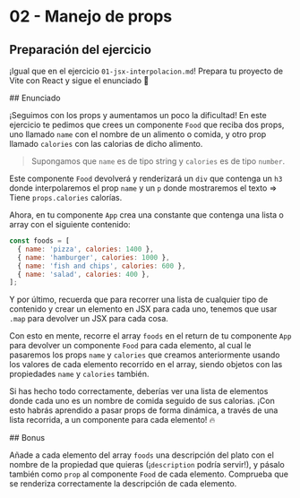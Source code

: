 # 02 - Manejo de props

## Preparación del ejercicio

¡Igual que en el ejercicio `01-jsx-interpolacion.md`! Prepara tu proyecto de Vite con React y sigue el enunciado 🦄

## Enunciado

¡Seguimos con los props y aumentamos un poco la dificultad! En este ejercicio te pedimos que crees un componente `Food` que reciba dos props, uno llamado `name` con el nombre de un alimento o comida, y otro prop llamado `calories` con las calorias de dicho alimento.

> Supongamos que `name` es de tipo string y `calories` es de tipo `number`.

Este componente `Food` devolverá y renderizará un `div` que contenga un `h3` donde interpolaremos el prop `name` y un `p` donde mostraremos el texto => Tiene `props.calories` calorías.

Ahora, en tu componente `App` crea una constante que contenga una lista o array con el siguiente contenido:

```js
const foods = [
  { name: 'pizza', calories: 1400 },
  { name: 'hamburger', calories: 1000 },
  { name: 'fish and chips', calories: 600 },
  { name: 'salad', calories: 400 },
];
```

Y por último, recuerda que para recorrer una lista de cualquier tipo de contenido y crear un elemento en JSX para cada uno, tenemos que usar `.map` para devolver un JSX para cada cosa.

Con esto en mente, recorre el array `foods` en el return de tu componente `App` para devolver un componente `Food` para cada elemento, al cual le pasaremos los props `name` y `calories` que creamos anteriormente usando los valores de cada elemento recorrido en el array, siendo objetos con las propiedades `name` y `calories` también.

Si has hecho todo correctamente, deberías ver una lista de elementos donde cada uno es un nombre de comida seguido de sus calorias. ¡Con esto habrás aprendido a pasar props de forma dinámica, a través de una lista recorrida, a un componente para cada elemento! 🔥

## Bonus

Añade a cada elemento del array `foods` una descripción del plato con el nombre de la propiedad que quieras (¡`description` podría servir!), y pásalo también como `prop` al componente `Food` de cada elemento. Comprueba que se renderiza correctamente la descripción de cada elemento.
